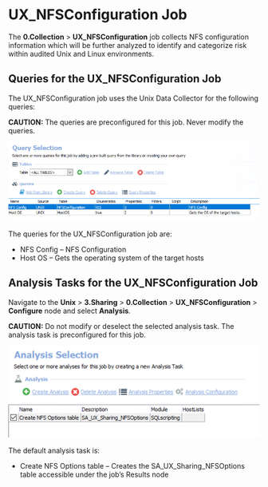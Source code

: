 # UX\_NFSConfiguration Job

The __0.Collection__ > __UX\_NFSConfiguration__ job collects NFS configuration information which will be further analyzed to identify and categorize risk within audited Unix and Linux environments.

## Queries for the UX\_NFSConfiguration Job

The UX\_NFSConfiguration job uses the Unix Data Collector for the following queries:

__CAUTION:__ The queries are preconfigured for this job. Never modify the queries.

![Queries for the UX_NFSConfiguration Job](/static/img/product_docs/accessanalyzer/accessanalyzer/enterpriseauditor/solutions/unix/sharing/collection/nfsconfigurationqueries.png)

The queries for the UX\_NFSConfiguration job are:

- NFS Config – NFS Configuration
- Host OS – Gets the operating system of the target hosts

## Analysis Tasks for the UX\_NFSConfiguration Job

Navigate to the __Unix__ > __3.Sharing__ > __0.Collection__ > __UX\_NFSConfiguration__ > __Configure__ node and select __Analysis__.

__CAUTION:__ Do not modify or deselect the selected analysis task. The analysis task is preconfigured for this job.

![Analysis Tasks for the UX_NFSConfiguration Job](/static/img/product_docs/accessanalyzer/accessanalyzer/enterpriseauditor/solutions/unix/sharing/collection/nfsconfigurationanalysis.png)

The default analysis task is:

- Create NFS Options table – Creates the SA\_UX\_Sharing\_NFSOptions table accessible under the job’s Results node
